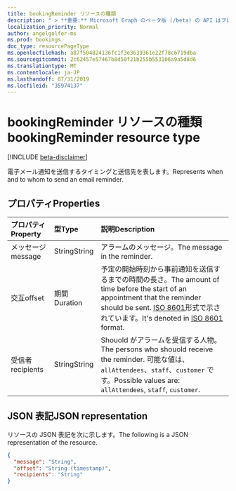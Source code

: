 ```yaml
---
title: bookingReminder リソースの種類
description: " > **重要:** Microsoft Graph のベータ版 (/beta) の API はプレビュー中であるため、変更されることがあります。 実稼働アプリケーションでは、これらの API の使用はサポートされていません。"
localization_priority: Normal
author: angelgolfer-ms
ms.prod: bookings
doc_type: resourcePageType
ms.openlocfilehash: a87f504824136fc1f3e3639361e22f78c6719dba
ms.sourcegitcommit: 2c62457e57467b8d50f21b255b553106a9a5d8d6
ms.translationtype: MT
ms.contentlocale: ja-JP
ms.lasthandoff: 07/31/2019
ms.locfileid: "35974137"
---
```

# <a name="bookingreminder-resource-type"></a><span data-ttu-id="fbafa-104">bookingReminder リソースの種類</span><span class="sxs-lookup"><span data-stu-id="fbafa-104">bookingReminder resource type</span></span>

 [!INCLUDE [beta-disclaimer](../../includes/beta-disclaimer.md)]
 
<span data-ttu-id="fbafa-105">電子メール通知を送信するタイミングと送信先を表します。</span><span class="sxs-lookup"><span data-stu-id="fbafa-105">Represents when and to whom to send an email reminder.</span></span>


## <a name="properties"></a><span data-ttu-id="fbafa-106">プロパティ</span><span class="sxs-lookup"><span data-stu-id="fbafa-106">Properties</span></span>
| <span data-ttu-id="fbafa-107">プロパティ</span><span class="sxs-lookup"><span data-stu-id="fbafa-107">Property</span></span>     | <span data-ttu-id="fbafa-108">型</span><span class="sxs-lookup"><span data-stu-id="fbafa-108">Type</span></span>   |<span data-ttu-id="fbafa-109">説明</span><span class="sxs-lookup"><span data-stu-id="fbafa-109">Description</span></span>|
|:---------------|:--------|:----------|
|<span data-ttu-id="fbafa-110">メッセージ​​</span><span class="sxs-lookup"><span data-stu-id="fbafa-110">message</span></span>|<span data-ttu-id="fbafa-111">String</span><span class="sxs-lookup"><span data-stu-id="fbafa-111">String</span></span>|<span data-ttu-id="fbafa-112">アラームのメッセージ。</span><span class="sxs-lookup"><span data-stu-id="fbafa-112">The message in the reminder.</span></span>|
|<span data-ttu-id="fbafa-113">交互</span><span class="sxs-lookup"><span data-stu-id="fbafa-113">offset</span></span>|<span data-ttu-id="fbafa-114">期間</span><span class="sxs-lookup"><span data-stu-id="fbafa-114">Duration</span></span>|<span data-ttu-id="fbafa-115">予定の開始時刻から事前通知を送信するまでの時間の長さ。</span><span class="sxs-lookup"><span data-stu-id="fbafa-115">The amount of time before the start of an appointment that the reminder should be sent.</span></span> <span data-ttu-id="fbafa-116">[ISO 8601](https://www.iso.org/iso-8601-date-and-time-format.html)形式で示されています。</span><span class="sxs-lookup"><span data-stu-id="fbafa-116">It's denoted in [ISO 8601](https://www.iso.org/iso-8601-date-and-time-format.html) format.</span></span>|
|<span data-ttu-id="fbafa-117">受信者</span><span class="sxs-lookup"><span data-stu-id="fbafa-117">recipients</span></span>|<span data-ttu-id="fbafa-118">String</span><span class="sxs-lookup"><span data-stu-id="fbafa-118">String</span></span>| <span data-ttu-id="fbafa-119">Shouold がアラームを受信する人物。</span><span class="sxs-lookup"><span data-stu-id="fbafa-119">The persons who shouold receive the reminder.</span></span> <span data-ttu-id="fbafa-120">可能な値は、`allAttendees`、`staff`、`customer` です。</span><span class="sxs-lookup"><span data-stu-id="fbafa-120">Possible values are: `allAttendees`, `staff`, `customer`.</span></span>|

## <a name="json-representation"></a><span data-ttu-id="fbafa-121">JSON 表記</span><span class="sxs-lookup"><span data-stu-id="fbafa-121">JSON representation</span></span>

<span data-ttu-id="fbafa-122">リソースの JSON 表記を次に示します。</span><span class="sxs-lookup"><span data-stu-id="fbafa-122">The following is a JSON representation of the resource.</span></span>

<!-- {
  "blockType": "resource",
  "optionalProperties": [

  ],
  "@odata.type": "microsoft.graph.bookingReminder"
}-->

```json
{
  "message": "String",
  "offset": "String (timestamp)",
  "recipients": "String"
}

```

<!-- uuid: 8fcb5dbc-d5aa-4681-8e31-b001d5168d79
2015-10-25 14:57:30 UTC -->
<!--
{
  "type": "#page.annotation",
  "description": "bookingReminder resource",
  "keywords": "",
  "section": "documentation",
  "tocPath": "",
  "suppressions": []
}
-->
